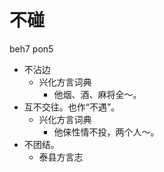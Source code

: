 



# 不碰
beh7 pon5
+ 不沾边
  * 兴化方言词典
    - 他烟、酒、麻将全～。
+ 互不交往。也作“不遇”。
  * 兴化方言词典
    - 他俫性情不投，两个人～。
+ 不团结。
  * 泰县方言志
